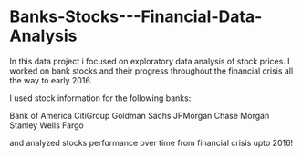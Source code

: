# Banks-Stocks---Financial-Data-Analysis
In this data project i focused on exploratory data analysis of stock prices. I worked on bank stocks and their progress throughout the financial crisis all the way to early 2016.

I used stock information for the following banks:

Bank of America
CitiGroup
Goldman Sachs
JPMorgan Chase
Morgan Stanley
Wells Fargo

and analyzed stocks performance over time from financial crisis upto 2016!
